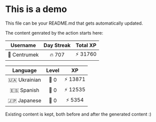 # This is a demo

This file can be your README.md that gets automatically updated.

The content genrated by the action starts here:

<!--START_SECTION:duolingoStats-->
<!-- Automatically generated with https://github.com/centrumek/duolingo-readme-stats-->

| Username | Day Streak | Total XP |
|:---:|:---:|:---:|
| 👤 Centrumek | 🔥 707 | ⚡ 31760 |

| Language | Level | XP |
|:---:|:---:|:---:|
| 🇺🇦 Ukrainian | 👑 0 | ⚡ 13871 |
| 🇪🇸 Spanish | 👑 0 | ⚡ 12535 |
| 🇯🇵 Japanese | 👑 0 | ⚡ 5354 |

<!--END_SECTION:duolingoStats-->

Existing content is kept, both before and after the generated content :)
